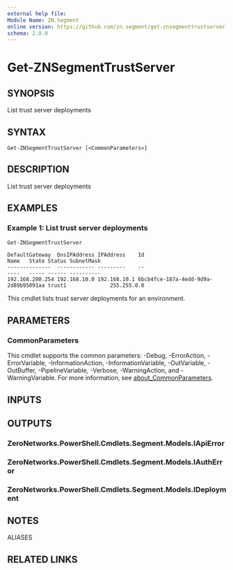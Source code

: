 ```yaml
---
external help file:
Module Name: ZN.Segment
online version: https://github.com/zn.segment/get-znsegmenttrustserver
schema: 2.0.0
---
```


# Get-ZNSegmentTrustServer

## SYNOPSIS
List trust server deployments

## SYNTAX

```
Get-ZNSegmentTrustServer [<CommonParameters>]
```

## DESCRIPTION
List trust server deployments

## EXAMPLES

### Example 1: List trust server deployments
```powershell
Get-ZNSegmentTrustServer
```

```output
DefaultGateway  DnsIPAddress IPAddress    Id                                   Name   State Status SubnetMask                                                                                                                                                      --------------  ------------ ---------    --                                   ----   ----- ------ ----------
192.168.200.254 192.168.10.0 192.168.10.1 6bcb4fce-187a-4edd-9d9a-2d89b95091aa trust1              255.255.0.0
```

This cmdlet lists trust server deployments for an environment.

## PARAMETERS

### CommonParameters
This cmdlet supports the common parameters: -Debug, -ErrorAction, -ErrorVariable, -InformationAction, -InformationVariable, -OutVariable, -OutBuffer, -PipelineVariable, -Verbose, -WarningAction, and -WarningVariable. For more information, see [about_CommonParameters](http://go.microsoft.com/fwlink/?LinkID=113216).

## INPUTS

## OUTPUTS

### ZeroNetworks.PowerShell.Cmdlets.Segment.Models.IApiError

### ZeroNetworks.PowerShell.Cmdlets.Segment.Models.IAuthError

### ZeroNetworks.PowerShell.Cmdlets.Segment.Models.IDeployment

## NOTES

ALIASES

## RELATED LINKS

